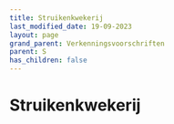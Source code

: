 ```yaml
---
title: Struikenkwekerij
last_modified_date: 19-09-2023
layout: page
grand_parent: Verkenningsvoorschriften
parent: S
has_children: false
---
```


Struikenkwekerij
================


